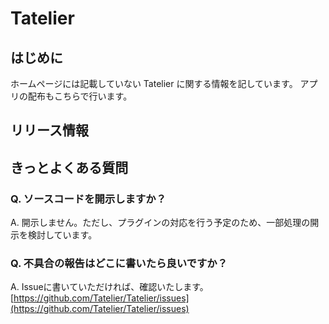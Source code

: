 # Tatelier

## はじめに
ホームページには記載していない Tatelier に関する情報を記しています。
アプリの配布もこちらで行います。

## リリース情報


## きっとよくある質問

### Q. ソースコードを開示しますか？
A. 開示しません。ただし、プラグインの対応を行う予定のため、一部処理の開示を検討しています。

### Q. 不具合の報告はどこに書いたら良いですか？
A. Issueに書いていただければ、確認いたします。  
[https://github.com/Tatelier/Tatelier/issues](https://github.com/Tatelier/Tatelier/issues)
